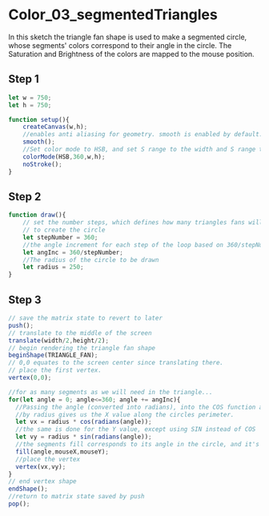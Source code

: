 # Color_03_segmentedTriangles

In this sketch the triangle fan shape is used to make a segmented circle, whose segments' colors correspond to their angle in the circle. The Saturation and Brightness of the colors are mapped to the mouse position.

## Step 1

```js
let w = 750;
let h = 750;

function setup(){
    createCanvas(w,h);
    //enables anti aliasing for geometry. smooth is enabled by default.
    smooth();
    //Set color mode to HSB, and set S range to the width and S range to the B.
    colorMode(HSB,360,w,h);
    noStroke();
}
```

## Step 2

```js
function draw(){
    // set the number steps, which defines how many triangles fans will be used
    // to create the circle
    let stepNumber = 360;
    //the angle increment for each step of the loop based on 360/stepNumber
    let angInc = 360/stepNumber;
    //The radius of the circle to be drawn
    let radius = 250;
}
```

## Step 3

```js
// save the matrix state to revert to later
push();
// translate to the middle of the screen
translate(width/2,height/2);
// begin rendering the triangle fan shape
beginShape(TRIANGLE_FAN);
// 0,0 equates to the screen center since translating there.
// place the first vertex.
vertex(0,0);

//for as many segments as we will need in the triangle...
for(let angle = 0; angle<=360; angle += angInc){
  //Passing the angle (converted into radians), into the COS function and multiplying it
  //by radius gives us the X value along the circles perimeter.
  let vx = radius * cos(radians(angle));
  //the same is done for the Y value, except using SIN instead of COS
  let vy = radius * sin(radians(angle));
  //the segments fill corresponds to its angle in the circle, and it's S & B values are mapped to the mouse.
  fill(angle,mouseX,mouseY);
  //place the vertex
  vertex(vx,vy);
}
// end vertex shape
endShape();
//return to matrix state saved by push
pop();

```
